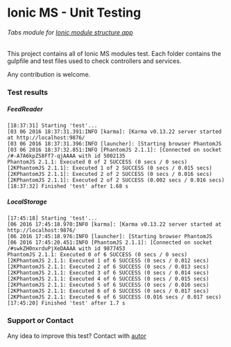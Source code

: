 # Ionic MS - Unit Testing
###### Tabs module for [Ionic module structure app](https://github.com/DabitNG/ionic-ms-starter)

This project contains all of Ionic MS modules test. 
Each folder contains the gulpfile and test files used to check controllers and services.

Any contribution is welcome.

### Test results

##### FeedReader

```
[18:37:31] Starting 'test'...
[03 06 2016 18:37:31.391:INFO [karma]: [Karma v0.13.22 server started at http://localhost:9876/
[03 06 2016 18:37:31.396:INFO [launcher]: [Starting browser PhantomJS
[03 06 2016 18:37:32.851:INFO [PhantomJS 2.1.1]: [Connected on socket /#-A7A6kpZS8Ff7-qjAAAA with id 5002135
PhantomJS 2.1.1: Executed 0 of 2 SUCCESS (0 secs / 0 secs)
[2KPhantomJS 2.1.1]: Executed 1 of 2 SUCCESS (0 secs / 0.015 secs)
[2KPhantomJS 2.1.1]: Executed 2 of 2 SUCCESS (0 secs / 0.016 secs)
[2KPhantomJS 2.1.1]: Executed 2 of 2 SUCCESS (0.002 secs / 0.016 secs)
[18:37:32] Finished 'test' after 1.68 s
```

##### LocalStorage

```
[17:45:18] Starting 'test'...
[06 2016 17:45:18.970:INFO [karma]: [Karma v0.13.22 server started at http://localhost:9876/
[06 2016 17:45:18.976:INFO [launcher]: [Starting browser PhantomJS
[06 2016 17:45:20.451:INFO [PhantomJS 2.1.1]: [Connected on socket /#swkZH0nxrduPjXeDAAAA with id 9877453
PhantomJS 2.1.1: Executed 0 of 6 SUCCESS (0 secs / 0 secs)
[2KPhantomJS 2.1.1: Executed 1 of 6 SUCCESS (0 secs / 0.012 secs)
[2KPhantomJS 2.1.1: Executed 2 of 6 SUCCESS (0 secs / 0.013 secs)
[2KPhantomJS 2.1.1: Executed 3 of 6 SUCCESS (0 secs / 0.014 secs)
[2KPhantomJS 2.1.1: Executed 4 of 6 SUCCESS (0 secs / 0.015 secs)
[2KPhantomJS 2.1.1: Executed 5 of 6 SUCCESS (0 secs / 0.016 secs)
[2KPhantomJS 2.1.1: Executed 6 of 6 SUCCESS (0 secs / 0.017 secs)
[2KPhantomJS 2.1.1: Executed 6 of 6 SUCCESS (0.016 secs / 0.017 secs)
[17:45:20] Finished 'test' after 1.7 s
```

### Support or Contact
Any idea to improve this test? Contact with [autor](https://github.com/DabitNG)

